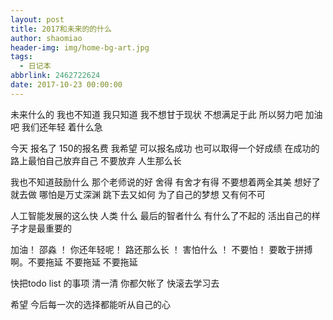 ```yaml
---
layout: post
title: 2017和未来的的什么
author: shaomiao
header-img: img/home-bg-art.jpg
tags:
  - 日记本
abbrlink: 2462722624
date: 2017-10-23 00:00:00
---
```

未来什么的 我也不知道 我只知道 我不想甘于现状 不想满足于此
所以努力吧 加油吧 我们还年轻 着什么急

今天 报名了 150的报名费 我希望 可以报名成功 也可以取得一个好成绩 在成功的路上最怕自己放弃自己
不要放弃 人生那么长

我也不知道鼓励什么 那个老师说的好 舍得 有舍才有得 不要想着两全其美 想好了就去做 哪怕是万丈深渊 跳下去又如何
为了自己的梦想 又有何不可

人工智能发展的这么快 人类 什么 最后的智者什么 有什么了不起的 活出自己的样子才是最重要的

加油！ 邵淼 ！ 你还年轻呢！ 路还那么长 ！ 害怕什么 ！ 不要怕！  要敢于拼搏 啊。不要拖延 不要拖延 不要拖延

快把todo list 的事项 清一清 你都欠帐了 快滚去学习去

希望 今后每一次的选择都能听从自己的心
